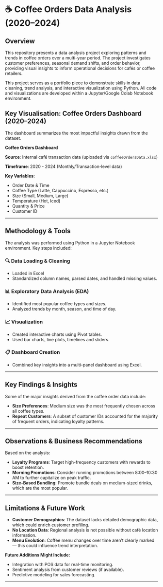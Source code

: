 
# ☕ Coffee Orders Data Analysis (2020–2024)

## Overview
This repository presents a data analysis project exploring patterns and trends in coffee orders over a multi-year period. The project investigates customer preferences, seasonal demand shifts, and order behavior, providing visual insights to inform operational decisions for cafés or coffee retailers.

This project serves as a portfolio piece to demonstrate skills in data cleaning, trend analysis, and interactive visualization using Python. All code and visualizations are developed within a Jupyter/Google Colab Notebook environment.

## Key Visualisation: Coffee Orders Dashboard (2020–2024)
The dashboard summarizes the most impactful insights drawn from the dataset.

**Coffee Orders Dashboard**

**Source**: Internal café transaction data (uploaded via `coffeeOrdersData.xlsx`)

**Timeframe**: 2020 - 2024 (Monthly/Transaction-level data)

**Key Variables:**
- Order Date & Time
- Coffee Type (Latte, Cappuccino, Espresso, etc.)
- Size (Small, Medium, Large)
- Temperature (Hot, Iced)
- Quantity & Price
- Customer ID

---

## Methodology & Tools

The analysis was performed using Python in a Jupyter Notebook environment. Key steps included:

### 🔍 Data Loading & Cleaning
- Loaded in Excel
- Standardized column names, parsed dates, and handled missing values.

### 📊 Exploratory Data Analysis (EDA)
- Identified most popular coffee types and sizes.
- Analyzed trends by month, season, and time of day.

### 📈 Visualization
- Created interactive charts using Pivot tables.
- Used bar charts, line plots, timelines and sliders. 
### 📋 Dashboard Creation
- Combined key insights into a multi-panel dashboard using Excel.


---

## Key Findings & Insights

Some of the major insights derived from the coffee order data include:

- **Size Preferences**: Medium size was the most frequently chosen across all coffee types.
- **Repeat Customers**: A subset of customer IDs accounted for the majority of frequent orders, indicating loyalty patterns.

---

## Observations & Business Recommendations

Based on the analysis:

- **Loyalty Programs**: Target high-frequency customers with rewards to boost retention.
- **Morning Promotions**: Consider running promotions between 8:00–10:30 AM to further capitalize on peak traffic.
- **Size-Based Bundling**: Promote bundle deals on medium-sized drinks, which are the most popular.

---

## Limitations & Future Work

- **Customer Demographics**: The dataset lacks detailed demographic data, which could enrich customer profiling.
- **No Location Data**: Regional analysis is not possible without café location information.
- **Menu Evolution**: Coffee menu changes over time aren’t clearly marked — this could influence trend interpretation.

**Future Additions Might Include:**
- Integration with POS data for real-time monitoring.
- Sentiment analysis from customer reviews (if available).
- Predictive modeling for sales forecasting.

---
